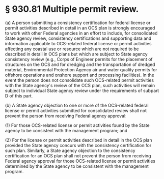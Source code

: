 # § 930.81   Multiple permit review.

(a) A person submitting a consistency certification for federal license or permit activities described in detail in an OCS plan is strongly encouraged to work with other Federal agencies in an effort to include, for consolidated State agency review, consistency certifications and supporting data and information applicable to OCS-related federal license or permit activities affecting any coastal use or resource which are not required to be described in detail in OCS plans but which are subject to State agency consistency review (e.g., Corps of Engineer permits for the placement of structures on the OCS and for dredging and the transportation of dredged material, Environmental Protection Agency air and water quality permits for offshore operations and onshore support and processing facilities). In the event the person does not consolidate such OCS-related permit activities with the State agency's review of the OCS plan, such activities will remain subject to individual State agency review under the requirements of subpart D of this part. 


(b) A State agency objection to one or more of the OCS-related federal license or permit activities submitted for consolidated review shall not prevent the person from receiving Federal agency approval: 


(1) For those OCS-related license or permit activities found by the State agency to be consistent with the management program; and


(2) For the license or permit activities described in detail in the OCS plan provided the State agency concurs with the consistency certification for such plan. Similarly, a State agency objection to the consistency certification for an OCS plan shall not prevent the person from receiving Federal agency approval for those OCS-related license or permit activities determined by the State agency to be consistent with the management program. 




